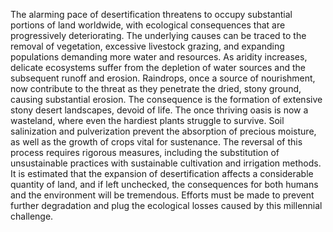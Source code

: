 The alarming pace of desertification threatens to occupy substantial portions of land worldwide, with ecological consequences that are progressively deteriorating. The underlying causes can be traced to the removal of vegetation, excessive livestock grazing, and expanding populations demanding more water and resources. As aridity increases, delicate ecosystems suffer from the depletion of water sources and the subsequent runoff and erosion. Raindrops, once a source of nourishment, now contribute to the threat as they penetrate the dried, stony ground, causing substantial erosion. The consequence is the formation of extensive stony desert landscapes, devoid of life. The once thriving oasis is now a wasteland, where even the hardiest plants struggle to survive. Soil salinization and pulverization prevent the absorption of precious moisture, as well as the growth of crops vital for sustenance. The reversal of this process requires rigorous measures, including the substitution of unsustainable practices with sustainable cultivation and irrigation methods. It is estimated that the expansion of desertification affects a considerable quantity of land, and if left unchecked, the consequences for both humans and the environment will be tremendous. Efforts must be made to prevent further degradation and plug the ecological losses caused by this millennial challenge.
